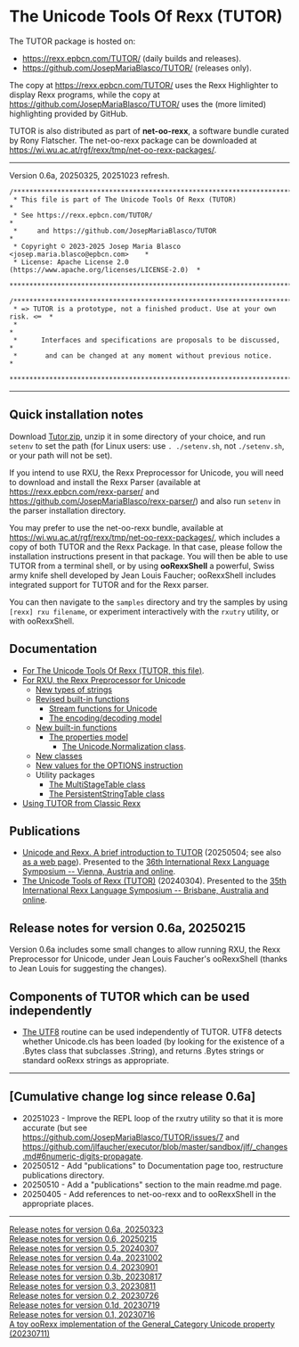 # The Unicode Tools Of Rexx (TUTOR)

The TUTOR package is hosted on:

- <https://rexx.epbcn.com/TUTOR/> (daily builds and releases).
- <https://github.com/JosepMariaBlasco/TUTOR/> (releases only).

The copy at <https://rexx.epbcn.com/TUTOR/> uses
the Rexx Highlighter to display Rexx programs, while
the copy at <https://github.com/JosepMariaBlasco/TUTOR/>
uses the (more limited) highlighting provided by GitHub.

TUTOR is also distributed as part of **net-oo-rexx**,
a software bundle curated by Rony Flatscher.
The net-oo-rexx package can be downloaded at
<https://wi.wu.ac.at/rgf/rexx/tmp/net-oo-rexx-packages/>.

---

Version 0.6a, 20250325, 20251023 refresh.

```
/******************************************************************************
 * This file is part of The Unicode Tools Of Rexx (TUTOR)                     *
 * See https://rexx.epbcn.com/TUTOR/                                          *
 *     and https://github.com/JosepMariaBlasco/TUTOR                          *
 * Copyright © 2023-2025 Josep Maria Blasco <josep.maria.blasco@epbcn.com>    *
 * License: Apache License 2.0 (https://www.apache.org/licenses/LICENSE-2.0)  *
 ******************************************************************************/
```

```
/******************************************************************************
 * => TUTOR is a prototype, not a finished product. Use at your own risk. <═  *
 *                                                                            *
 *      Interfaces and specifications are proposals to be discussed,          *
 *       and can be changed at any moment without previous notice.            *
 ******************************************************************************/
```

---

## Quick installation notes

Download [Tutor.zip](TUTOR.zip), unzip it in some directory of your choice,
and run `setenv` to set the path
(for Linux users: use `. ./setenv.sh`, not `./setenv.sh`, or your path will not be set).

If you intend to use RXU, the Rexx Preprocessor for Unicode, you will need to
download and install the Rexx Parser
(available at <https://rexx.epbcn.com/rexx-parser/> and <https://github.com/JosepMariaBlasco/rexx-parser/>)
and also run `setenv` in the parser installation directory.

You may prefer to use the net-oo-rexx bundle, available at
<https://wi.wu.ac.at/rgf/rexx/tmp/net-oo-rexx-packages/>,
which includes a copy of both TUTOR and the Rexx Package.
In that case, please follow the installation instructions
present in that package. You will then be able to use
TUTOR from a terminal shell, or by using **ooRexxShell**
a powerful, Swiss army knife shell developed by Jean Louis
Faucher; ooRexxShell includes integrated support for
TUTOR and for the Rexx parser.

You can then navigate to the `samples` directory and try the samples by using `[rexx] rxu filename`,
or experiment interactively with the `rxutry` utility, or with ooRexxShell.

## Documentation

* [For The Unicode Tools Of Rexx (TUTOR, this file)](.).
* [For RXU, the Rexx Preprocessor for Unicode](./doc/rxu/)
  * [New types of strings](./doc/string-types/)
  * [Revised built-in functions](./doc/built-in/)
    * [Stream functions for Unicode](./doc/stream/)
    * [The encoding/decoding model](./doc/encodings/)
  * [New built-in functions](./doc/new-functions/)
    * [The properties model](./doc/properties/)
      * [The Unicode.Normalization class](./doc/properties/normalization/).
  * [New classes](./doc/new-classes/)
  * [New values for the OPTIONS instruction](./doc/options/)
  * Utility packages
    * [The MultiStageTable class](./doc/multi-stage-table/)
    * [The PersistentStringTable class](./doc/persistent-string-table/)
* [Using TUTOR from Classic Rexx](./doc/using-tutor-from-classic-rexx/)

## Publications

* [Unicode and Rexx. A brief introduction to TUTOR](https://www.epbcn.com/pdf/josep-maria-blasco/2025-05-04-Unicode-and-Rexx.pdf) (20250504;
  see also [as a web page](/TUTOR/doc/publications/36/2025-05-04-Unicode-and-Rexx/)). Presented to the
  [36th International Rexx Language Symposium -- Vienna, Austria and online](https://www.rexxla.org/events/schedule.rsp?year=2025).
* [The Unicode Tools of Rexx (TUTOR)](https://www.epbcn.com/pdf/josep-maria-blasco/2024-03-04-The-Unicode-Tools-Of-Rexx.pdf) (20240304).
  Presented to the
  [35th International Rexx Language Symposium -- Brisbane, Australia and online](https://www.rexxla.org/events/schedule.rsp?year=2024).

## Release notes for version 0.6a, 20250215

Version 0.6a includes some small changes to allow running RXU,
the Rexx Preprocessor for Unicode, under Jean Louis Faucher's ooRexxShell
(thanks to Jean Louis for suggesting the changes).

## Components of TUTOR which can be used independently

* [The UTF8](bin/utf8.cls) routine can be used independently of TUTOR. UTF8 detects whether Unicode.cls has been loaded (by looking for the existence of a .Bytes class that subclasses .String), and returns .Bytes strings or standard ooRexx strings as appropriate.

---

## \[Cumulative change log since release 0.6a\]

+ 20251023 - Improve the REPL loop of the rxutry utility so that it is more accurate (but see
  <https://github.com/JosepMariaBlasco/TUTOR/issues/7> and
  <https://github.com/jlfaucher/executor/blob/master/sandbox/jlf/_changes.md#6numeric-digits-propagate>.
+ 20250512 - Add "publications" to Documentation page too, restructure publications directory.
+ 20250510 - Add a "publications" section to the main readme.md page.
+ 20250405 - Add references to net-oo-rexx and to ooRexxShell in the
appropriate places.

---

[Release notes for version 0.6a, 20250323](doc/0.6a-release-notes.md)<br>
[Release notes for version 0.6, 20250215](doc/0.6-release-notes.md)<br>
[Release notes for version 0.5, 20240307](doc/0.5-release-notes.md)<br>
[Release notes for version 0.4a, 20231002](doc/0.4a-release-notes.md)<br>
[Release notes for version 0.4, 20230901](doc/0.4-release-notes.md)<br>
[Release notes for version 0.3b, 20230817](doc/0.3b-release-notes.md)<br>
[Release notes for version 0.3, 20230811](doc/0.3-release-notes.md)<br>
[Release notes for version 0.2, 20230726](doc/0.2-release-notes.md)<br>
[Release notes for version 0.1d, 20230719](doc/0.1d-release-notes.md)<br>
[Release notes for version 0.1, 20230716](doc/0.1-release-notes.md)<br>
[A toy ooRexx implementation of the General_Category Unicode property (20230711)](doc/pre-0.1-release-notes.md)
